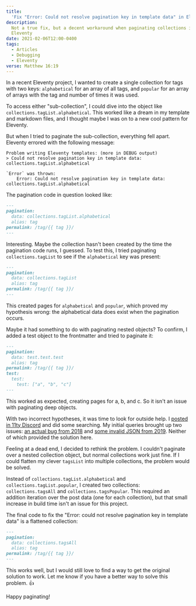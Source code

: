 ```yaml
---
title:
  'Fix "Error: Could not resolve pagination key in template data" in Eleventy'
description:
  Not a true fix, but a decent workaround when paginating collections in
  Eleventy
date: 2021-02-06T12:00-0400
tags:
  - Articles
  - Debugging
  - Eleventy
verse: Matthew 16:19
---
```


In a recent Eleventy project, I wanted to create a single collection for tags
with two keys: `alphabetical` for an array of all tags, and `popular` for an
array of arrays with the tag and number of times it was used.

To access either "sub-collection", I could dive into the object like
`collections.tagList.alphabetical`. This worked like a dream in my template and
markdown files, and I thought maybe I was on to a new cool pattern for Eleventy.

But when I tried to paginate the sub-collection, everything fell apart. Eleventy
errored with the following message:

```shell
Problem writing Eleventy templates: (more in DEBUG output)
> Could not resolve pagination key in template data: collections.tagList.alphabetical

`Error` was thrown:
    Error: Could not resolve pagination key in template data: collections.tagList.alphabetical
```

The pagination code in question looked like:

```md
---
pagination:
  data: collections.tagList.alphabetical
  alias: tag
permalink: /tag/{{ tag }}/
---
```

Interesting. Maybe the collection hasn't been created by the time the pagination
code runs, I guessed. To test this, I tried paginating `collections.tagList` to
see if the `alphabetical` key was present:

```md
---
pagination:
  data: collections.tagList
  alias: tag
permalink: /tag/{{ tag }}/
---
```

This created pages for `alphabetical` and `popular`, which proved my hypothesis
wrong: the alphabetical data does exist when the pagination occurs.

Maybe it had something to do with paginating nested objects? To confirm, I added
a test object to the frontmatter and tried to paginate it:

```md
---
pagination:
  data: test.test.test
  alias: tag
permalink: /tag/{{ tag }}/
test:
  test:
    test: ["a", "b", "c"]
---
```

This worked as expected, creating pages for a, b, and c. So it isn't an issue
with paginating deep objects.

With two incorrect hypotheses, it was time to look for outside help. I
[posted in 11ty Discord](https://discord.com/channels/741017160297611315/741017160297611319/807589091814146060)
and did some searching. My initial queries brought up two issues:
[an actual bug from 2018](https://github.com/11ty/eleventy/issues/171) and
[some invalid JSON from 2019](https://github.com/11ty/eleventy/issues/690).
Neither of which provided the solution here.

Feeling at a dead end, I decided to rethink the problem. I couldn't paginate
over a nested collection object, but normal collections work just fine. If I
could flatten my clever `tagsList` into multiple collections, the problem would
be solved.

Instead of `collections.tagList.alphabetical` and `collections.tagList.popular`,
I created two collections: `collections.tagsAll` and `collections.tagsPopular`.
This required an addition iteration over the post data (one for each
collection), but that small increase in build time isn't an issue for this
project.

The final code to fix the "Error: could not resolve pagination key in template
data" is a flattened collection:

```md
---
pagination:
  data: collections.tagsAll
  alias: tag
permalink: /tag/{{ tag }}/
---
```

This works well, but I would still love to find a way to get the original
solution to work. Let me know if you have a better way to solve this problem.
<e-moji>👍</e-moji>

Happy paginating!
